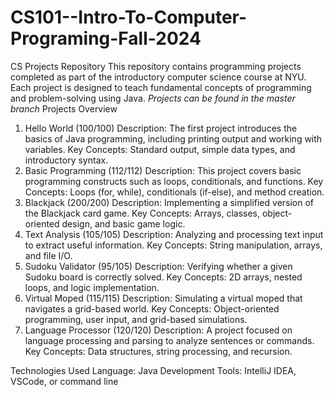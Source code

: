 # CS101--Intro-To-Computer-Programing-Fall-2024
CS Projects Repository
This repository contains programming projects completed as part of the introductory computer science course at NYU. Each project is designed to teach fundamental concepts of programming and problem-solving using Java.
*Projects can be found in the master branch*
Projects Overview
1. Hello World (100/100)
Description: The first project introduces the basics of Java programming, including printing output and working with variables.
Key Concepts: Standard output, simple data types, and introductory syntax.
2. Basic Programming (112/112)
Description: This project covers basic programming constructs such as loops, conditionals, and functions.
Key Concepts: Loops (for, while), conditionals (if-else), and method creation.
3. Blackjack (200/200)
Description: Implementing a simplified version of the Blackjack card game.
Key Concepts: Arrays, classes, object-oriented design, and basic game logic.
4. Text Analysis (105/105)
Description: Analyzing and processing text input to extract useful information.
Key Concepts: String manipulation, arrays, and file I/O.
5. Sudoku Validator (95/105)
Description: Verifying whether a given Sudoku board is correctly solved.
Key Concepts: 2D arrays, nested loops, and logic implementation.
6. Virtual Moped (115/115)
Description: Simulating a virtual moped that navigates a grid-based world.
Key Concepts: Object-oriented programming, user input, and grid-based simulations.
7. Language Processor (120/120)
Description: A project focused on language processing and parsing to analyze sentences or commands.
Key Concepts: Data structures, string processing, and recursion.

Technologies Used
Language: Java
Development Tools: IntelliJ IDEA, VSCode, or command line
